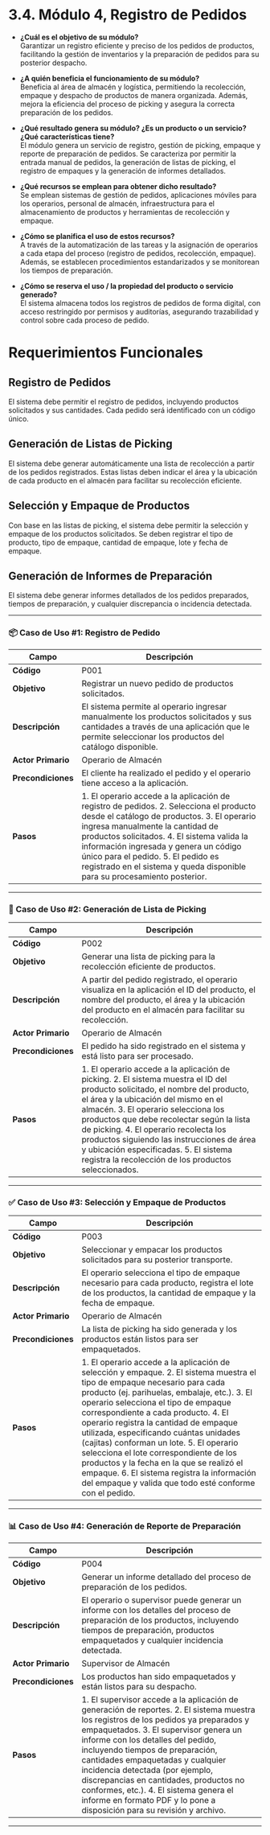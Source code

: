 # 3.4. Módulo 4, Registro de Pedidos

- **¿Cuál es el objetivo de su módulo?**  
  Garantizar un registro eficiente y preciso de los pedidos de productos, facilitando la gestión de inventarios y la preparación de pedidos para su posterior despacho.

- **¿A quién beneficia el funcionamiento de su módulo?**  
  Beneficia al área de almacén y logística, permitiendo la recolección, empaque y despacho de productos de manera organizada. Además, mejora la eficiencia del proceso de picking y asegura la correcta preparación de los pedidos.

- **¿Qué resultado genera su módulo? ¿Es un producto o un servicio? ¿Qué características tiene?**  
  El módulo genera un servicio de registro, gestión de picking, empaque y reporte de preparación de pedidos. Se caracteriza por permitir la entrada manual de pedidos, la generación de listas de picking, el registro de empaques y la generación de informes detallados.

- **¿Qué recursos se emplean para obtener dicho resultado?**  
  Se emplean sistemas de gestión de pedidos, aplicaciones móviles para los operarios, personal de almacén, infraestructura para el almacenamiento de productos y herramientas de recolección y empaque.

- **¿Cómo se planifica el uso de estos recursos?**  
  A través de la automatización de las tareas y la asignación de operarios a cada etapa del proceso (registro de pedidos, recolección, empaque). Además, se establecen procedimientos estandarizados y se monitorean los tiempos de preparación.

- **¿Cómo se reserva el uso / la propiedad del producto o servicio generado?**  
  El sistema almacena todos los registros de pedidos de forma digital, con acceso restringido por permisos y auditorías, asegurando trazabilidad y control sobre cada proceso de pedido.

# Requerimientos Funcionales  

## Registro de Pedidos  
El sistema debe permitir el registro de pedidos, incluyendo productos solicitados y sus cantidades. Cada pedido será identificado con un código único.

## Generación de Listas de Picking  
El sistema debe generar automáticamente una lista de recolección a partir de los pedidos registrados. Estas listas deben indicar el área y la ubicación de cada producto en el almacén para facilitar su recolección eficiente.

## Selección y Empaque de Productos  
Con base en las listas de picking, el sistema debe permitir la selección y empaque de los productos solicitados. Se deben registrar el tipo de producto, tipo de empaque, cantidad de empaque, lote y fecha de empaque.

## Generación de Informes de Preparación  
El sistema debe generar informes detallados de los pedidos preparados, tiempos de preparación, y cualquier discrepancia o incidencia detectada.

---

### 📦 Caso de Uso #1: Registro de Pedido

| **Campo** | **Descripción** |
| --- | --- |
| **Código** | P001 |
| **Objetivo** | Registrar un nuevo pedido de productos solicitados. |
| **Descripción** | El sistema permite al operario ingresar manualmente los productos solicitados y sus cantidades a través de una aplicación que le permite seleccionar los productos del catálogo disponible. |
| **Actor Primario** | Operario de Almacén |
| **Precondiciones** | El cliente ha realizado el pedido y el operario tiene acceso a la aplicación. |
| **Pasos** | 1. El operario accede a la aplicación de registro de pedidos.  2. Selecciona el producto desde el catálogo de productos.  3. El operario ingresa manualmente la cantidad de productos solicitados.  4. El sistema valida la información ingresada y genera un código único para el pedido.  5. El pedido es registrado en el sistema y queda disponible para su procesamiento posterior. |

---

### 📄 Caso de Uso #2: Generación de Lista de Picking

| **Campo** | **Descripción** |
| --- | --- |
| **Código** | P002 |
| **Objetivo** | Generar una lista de picking para la recolección eficiente de productos. |
| **Descripción** | A partir del pedido registrado, el operario visualiza en la aplicación el ID del producto, el nombre del producto, el área y la ubicación del producto en el almacén para facilitar su recolección. |
| **Actor Primario** | Operario de Almacén |
| **Precondiciones** | El pedido ha sido registrado en el sistema y está listo para ser procesado. |
| **Pasos** | 1. El operario accede a la aplicación de picking.  2. El sistema muestra el ID del producto solicitado, el nombre del producto, el área y la ubicación del mismo en el almacén.  3. El operario selecciona los productos que debe recolectar según la lista de picking.  4. El operario recolecta los productos siguiendo las instrucciones de área y ubicación especificadas.  5. El sistema registra la recolección de los productos seleccionados. |

---

### ✅ Caso de Uso #3: Selección y Empaque de Productos

| **Campo** | **Descripción** |
| --- | --- |
| **Código** | P003 |
| **Objetivo** | Seleccionar y empacar los productos solicitados para su posterior transporte. |
| **Descripción** | El operario selecciona el tipo de empaque necesario para cada producto, registra el lote de los productos, la cantidad de empaque y la fecha de empaque. |
| **Actor Primario** | Operario de Almacén |
| **Precondiciones** | La lista de picking ha sido generada y los productos están listos para ser empaquetados. |
| **Pasos** | 1. El operario accede a la aplicación de selección y empaque.  2. El sistema muestra el tipo de empaque necesario para cada producto (ej. parihuelas, embalaje, etc.).  3. El operario selecciona el tipo de empaque correspondiente a cada producto.  4. El operario registra la cantidad de empaque utilizada, especificando cuántas unidades (cajitas) conforman un lote.  5. El operario selecciona el lote correspondiente de los productos y la fecha en la que se realizó el empaque.  6. El sistema registra la información del empaque y valida que todo esté conforme con el pedido. |

---

### 📊 Caso de Uso #4: Generación de Reporte de Preparación

| **Campo** | **Descripción** |
| --- | --- |
| **Código** | P004 |
| **Objetivo** | Generar un informe detallado del proceso de preparación de los pedidos. |
| **Descripción** | El operario o supervisor puede generar un informe con los detalles del proceso de preparación de los productos, incluyendo tiempos de preparación, productos empaquetados y cualquier incidencia detectada. |
| **Actor Primario** | Supervisor de Almacén |
| **Precondiciones** | Los productos han sido empaquetados y están listos para su despacho. |
| **Pasos** | 1. El supervisor accede a la aplicación de generación de reportes.  2. El sistema muestra los registros de los pedidos ya preparados y empaquetados.  3. El supervisor genera un informe con los detalles del pedido, incluyendo tiempos de preparación, cantidades empaquetadas y cualquier incidencia detectada (por ejemplo, discrepancias en cantidades, productos no conformes, etc.).  4. El sistema genera el informe en formato PDF y lo pone a disposición para su revisión y archivo. |

---


